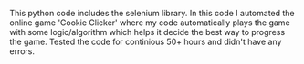 This python code includes the selenium library.
In this code I automated the online game 'Cookie Clicker' where my code automatically plays the game with some logic/algorithm which helps it decide the best way to progress the game. Tested the code for continious 50+ hours and didn't have any errors. 